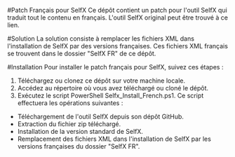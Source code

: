 #Patch Français pour SelfX
Ce dépôt contient un patch pour l'outil SelfX qui traduit tout le contenu en français. L'outil SelfX original peut être trouvé à ce lien.

#Solution
La solution consiste à remplacer les fichiers XML dans l'installation de SelfX par des versions françaises. Ces fichiers XML français se trouvent dans le dossier "SelfX FR" de ce dépôt.

#Installation
Pour installer le patch français pour SelfX, suivez ces étapes :

1.	Téléchargez ou clonez ce dépôt sur votre machine locale.
2.	Accédez au répertoire où vous avez téléchargé ou cloné le dépôt.
3.	Exécutez le script PowerShell Selfx_Install_French.ps1. Ce script effectuera les opérations suivantes :
-	Téléchargement de l'outil SelfX depuis son dépôt GitHub.
-	Extraction du fichier zip téléchargé.
-	Installation de la version standard de SelfX.
-	Remplacement des fichiers XML dans l'installation de SelfX par les versions françaises du dossier "SelfX FR".